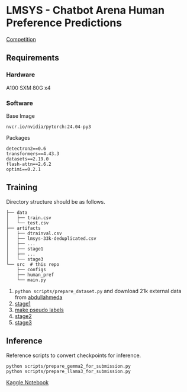 # LMSYS - Chatbot Arena Human Preference Predictions

[Competition](https://www.kaggle.com/competitions/lmsys-chatbot-arena)

## Requirements

### Hardware

A100 SXM 80G x4

### Software

Base Image
```
nvcr.io/nvidia/pytorch:24.04-py3
```

Packages
```
detectron2==0.6
transformers==4.43.3
datasets==2.19.0
flash-attn==2.6.2
optimi==0.2.1
```


## Training

Directory structure should be as follows.

```
├── data
│   ├── train.csv
│   └── test.csv
├── artifacts
│   ├── dtrainval.csv
│   ├── lmsys-33k-deduplicated.csv
│   ├── ...
│   ├── stage1
│   ├── ...
│   └── stage3
└── src  # this repo
    ├── configs
    ├── human_pref
    └── main.py
```

1.  `python scripts/prepare_dataset.py` and download 21k external data from  [abdullahmeda](https://www.kaggle.com/datasets/abdullahmeda/lmsys-additional-33k-labelled-conversations)
2. [stage1](configs/stage1/README.md)
3. [make pseudo labels](configs/stage1_generate_pseudo_labels/README.md)
4. [stage2](configs/stage2/README.md)
4. [stage3](configs/stage3/README.md)

## Inference

Reference scripts to convert checkpoints for inference.
```
python scripts/prepare_gemma2_for_submission.py
python scripts/prepare_llama3_for_submission.py
```

[Kaggle Notebook](https://www.kaggle.com/code/tascj0/lmsys-0805)
